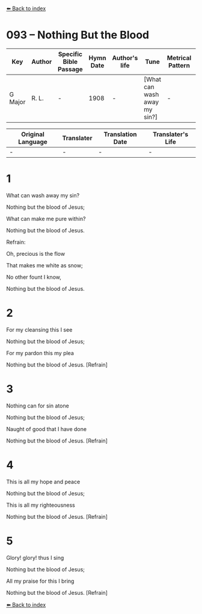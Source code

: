 [⬅️ Back to index](../README.md)

# 093 – Nothing But the Blood

Key | Author   | Specific Bible Passage     |Hymn Date |Author's life |Tune |Metrical Pattern   |Composer/Source
-- | --------- | ---------------------------|----------|--------------|-----|-------------------|-------------  
G Major |R. L.  |- |1908 |- |[What can wash away my sin?] |- |Rev. Robert Lowry

Original Language | Translater | Translation Date   | Translater's Life  
----------------- | --------- | --------------------|-------------     
\- |- |- |-




# 1

What can wash away my sin?

Nothing but the blood of Jesus;

What can make me pure within?

Nothing but the blood of Jesus.



Refrain:

Oh, precious is the flow

That makes me white as snow;

No other fount I know,

Nothing but the blood of Jesus.



# 2

For my cleansing this I see

Nothing but the blood of Jesus;

For my pardon this my plea

Nothing but the blood of Jesus.  [Refrain]



# 3

Nothing can for sin atone

Nothing but the blood of Jesus;

Naught of good that I have done

Nothing but the blood of Jesus.  [Refrain]



# 4

This is all my hope and peace

Nothing but the blood of Jesus;

This is all my righteousness

Nothing but the blood of Jesus.  [Refrain]



# 5

Glory!  glory!  thus I sing

Nothing but the blood of Jesus;

All my praise for this I bring

Nothing but the blood of Jesus.  [Refrain]



[⬅️ Back to index](../README.md)

